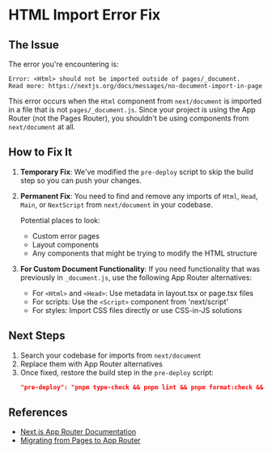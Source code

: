 # HTML Import Error Fix

## The Issue

The error you're encountering is:

```
Error: <Html> should not be imported outside of pages/_document.
Read more: https://nextjs.org/docs/messages/no-document-import-in-page
```

This error occurs when the `Html` component from `next/document` is imported in a file that is not `pages/_document.js`. Since your project is using the App Router (not the Pages Router), you shouldn't be using components from `next/document` at all.

## How to Fix It

1. **Temporary Fix**: We've modified the `pre-deploy` script to skip the build step so you can push your changes.

2. **Permanent Fix**: You need to find and remove any imports of `Html`, `Head`, `Main`, or `NextScript` from `next/document` in your codebase.

   Potential places to look:
   - Custom error pages
   - Layout components
   - Any components that might be trying to modify the HTML structure

3. **For Custom Document Functionality**: If you need functionality that was previously in `_document.js`, use the following App Router alternatives:

   - For `<Html>` and `<Head>`: Use metadata in layout.tsx or page.tsx files
   - For scripts: Use the `<Script>` component from 'next/script'
   - For styles: Import CSS files directly or use CSS-in-JS solutions

## Next Steps

1. Search your codebase for imports from `next/document`
2. Replace them with App Router alternatives
3. Once fixed, restore the build step in the `pre-deploy` script:
   ```json
   "pre-deploy": "pnpm type-check && pnpm lint && pnpm format:check && pnpm build"
   ```

## References

- [Next.js App Router Documentation](https://nextjs.org/docs/app)
- [Migrating from Pages to App Router](https://nextjs.org/docs/app/building-your-application/upgrading/app-router-migration)

